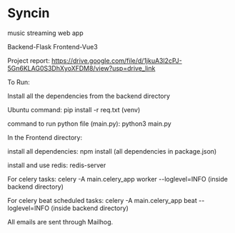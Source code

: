 # Syncin
music streaming web app

Backend-Flask Frontend-Vue3

Project report: https://drive.google.com/file/d/1jkuA3l2cPJ-5Gn6KLAG0S3DhXyoXFDM8/view?usp=drive_link

To Run:

Install all the dependencies from the backend directory

Ubuntu command: pip install -r req.txt (venv)

command to run python file (main.py): python3 main.py

In the Frontend directory:

install all dependencies: npm install (all dependencies in package.json)

install and use redis: redis-server

For celery tasks: celery -A main.celery_app worker --loglevel=INFO (inside backend directory)

For celery beat scheduled tasks: celery -A main.celery_app beat --loglevel=INFO (inside backend directory)

All emails are sent through Mailhog.

